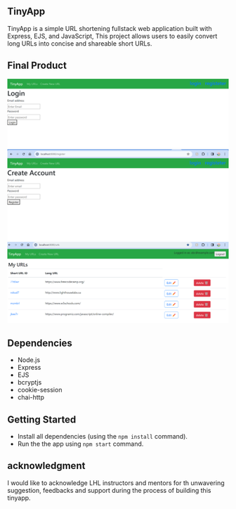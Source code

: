 
## TinyApp

TinyApp is a simple URL shortening fullstack web application built with Express, EJS, and JavaScript,  This project allows users to easily convert long URLs into concise and shareable short URLs.
## Final Product
!["login page "](https://github.com/Bulaale1/tinyyapp/blob/master/docs/login-page.png?raw=true)
!["registration page "](https://github.com/Bulaale1/tinyyapp/blob/master/docs/user-registration-page.png?raw=true)
!["logged in user account "](https://github.com/Bulaale1/tinyyapp/blob/master/docs/user-page.png?raw=true)
## Dependencies

- Node.js
- Express
- EJS
- bcryptjs
- cookie-session
- chai-http


## Getting Started

- Install all dependencies (using the `npm install` command).
- Run the the app using `npm start` command.

## acknowledgment
I would like to acknowledge LHL instructors and mentors for th unwavering suggestion, feedbacks and support during the process of building this tinyapp.